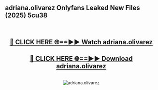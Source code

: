 <h2>adriana.olivarez Onlyfans Leaked New Files (2025) 5cu38</h2>
<br>
<div align="center">
<h2><a href="https://mediafiles.top/adriana.olivarez&ref=git" rel="nofollow">🔴 CLICK HERE 🌐==►► Watch adriana.olivarez</a></h2>
<h2><a href="https://mediafiles.top/adriana.olivarez&ref=git" rel="nofollow">🔴 CLICK HERE 🌐==►► Download adriana.olivarez</a></h2>
<br>
<a href="https://mediafiles.top/adriana.olivarez&ref=git" rel="nofollow" data-target="animated-image.originalLink"><img src="https://i.ibb.co.com/xMMVF88/686577567.gif" alt="adriana.olivarez" style="max-width: 100%; display: inline-block;" data-target="animated-image.originalImage"></a>
</div>
<br>
<br>